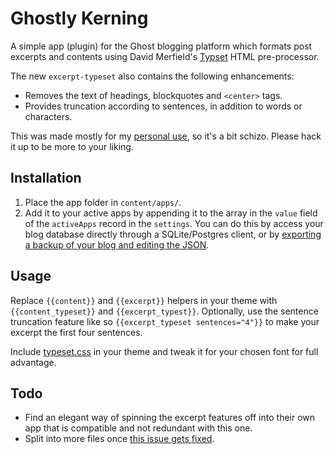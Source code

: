 Ghostly Kerning
===============

A simple app (plugin) for the Ghost blogging platform which formats post excerpts and contents using David Merfield's [Typset](https://github.com/davidmerfield/typeset) HTML pre-processor.

The new `excerpt-typeset` also contains the following enhancements:

* Removes the text of headings, blockquotes and `<center>` tags.
* Provides truncation according to sentences, in addition to words or characters.

This was made mostly for my [personal use](https://davidyat.es), so it's a bit schizo. Please hack it up to be more to your liking.

Installation
------------

1. Place the app folder in `content/apps/`.
2. Add it to your active apps by appending it to the array in the `value` field of the `activeApps` record in the `settings`. You can do this by access your blog database directly through a SQLite/Postgres client, or by [exporting a backup of your blog and editing the JSON](https://github.com/TryGhost/Ghost/wiki/Apps-Getting-Started-for-Ghost-Devs).

Usage
-----

Replace `{{content}}` and `{{excerpt}}` helpers in your theme with `{{content_typeset}}` and `{{excerpt_typest}}`. Optionally, use the sentence truncation feature like so `{{excerpt_typeset sentences="4"}}` to make your excerpt the first four sentences.

Include [typeset.css](https://blot.im/typeset/demo/typeset.css) in your theme and tweak it for your chosen font for full advantage.

Todo
----

* Find an elegant way of spinning the excerpt features off into their own app that is compatible and not redundant with this one.
* Split into more files once [this issue gets fixed](https://github.com/TryGhost/Ghost/issues/5356).
